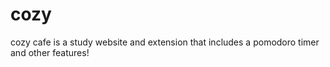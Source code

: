 # cozy
cozy cafe is a study website and extension that includes a pomodoro timer and other features!
